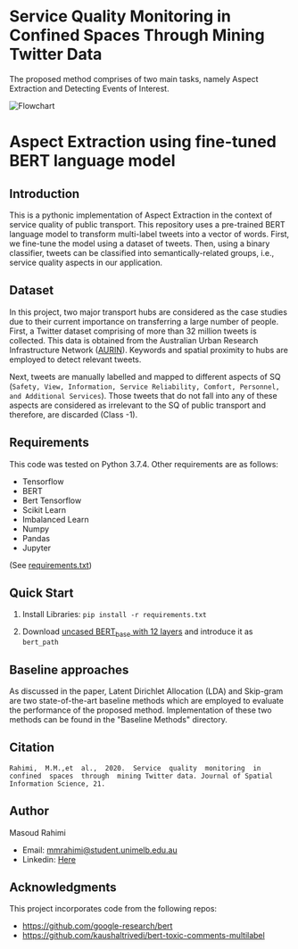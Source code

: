 # Service Quality Monitoring in Confined Spaces Through Mining Twitter Data
The proposed method comprises of two main tasks, namely Aspect Extraction and Detecting Events of Interest.

![Flowchart](https://raw.githubusercontent.com/mmrahimi/sq_monitoring_ae/master/Image/flowchart.png)


# Aspect Extraction using fine-tuned BERT language model
## Introduction 
This is a pythonic implementation of Aspect Extraction in the context of service quality of public transport. This repository uses a pre-trained BERT language model to transform multi-label tweets into a vector of words. First, we fine-tune the model using a dataset of tweets. Then, using a binary classifier, tweets can be classified into semantically-related groups, i.e., service quality aspects in our application.

## Dataset
In this project, two major transport hubs are considered as the case studies due to their current importance on transferring a large number of people. First, a Twitter dataset comprising of more than 32 million tweets is collected. This data is obtained from the Australian Urban Research Infrastructure Network ([AURIN](www.aurin.org.au)). Keywords and spatial proximity to hubs are employed to detect relevant tweets.

Next, tweets are manually labelled and mapped to different aspects of SQ (``Safety, View, Information, Service Reliability, Comfort, Personnel, and Additional Services``). Those tweets that do not fall into any of these aspects are considered as irrelevant to the SQ of public transport and therefore, are discarded (Class -1). 
 
## Requirements
This code was tested on Python 3.7.4. Other requirements are as follows: 
- Tensorflow
- BERT
- Bert Tensorflow
- Scikit Learn
- Imbalanced Learn
- Numpy
- Pandas
- Jupyter

(See [requirements.txt](https://github.com/mmrahimi/aspect_extraction/blob/master/requirements.txt))

## Quick Start

1. Install Libraries:
```pip install -r requirements.txt```

2. Download [uncased BERT<sub>base</sub> with 12 layers](https://github.com/google-research/bert) and introduce it as ``bert_path``


## Baseline approaches
As discussed in the paper, Latent Dirichlet Allocation (LDA) and Skip-gram are two state-of-the-art baseline methods which are employed to evaluate the performance of the proposed method. Implementation of these two methods can be found in the "Baseline Methods" directory.

## Citation
```
Rahimi,  M.M.,et  al.,  2020.  Service  quality  monitoring  in  confined  spaces  through  mining Twitter data. Journal of Spatial Information Science, 21.
```

## Author
Masoud Rahimi
- Email: <mmrahimi@student.unimelb.edu.au>
- Linkedin: [Here](https://www.linkedin.com/in/rahimimasoud/)


## Acknowledgments
This project incorporates code from the following repos:
- https://github.com/google-research/bert
- https://github.com/kaushaltrivedi/bert-toxic-comments-multilabel

